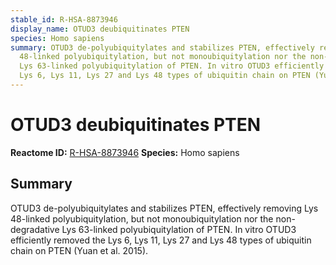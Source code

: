 ```yaml
---
stable_id: R-HSA-8873946
display_name: OTUD3 deubiquitinates PTEN
species: Homo sapiens
summary: OTUD3 de-polyubiquitylates and stabilizes PTEN, effectively removing Lys
  48-linked polyubiquitylation, but not monoubiquitylation nor the non-degradative
  Lys 63-linked polyubiquitylation of PTEN. In vitro OTUD3 efficiently removed the
  Lys 6, Lys 11, Lys 27 and Lys 48 types of ubiquitin chain on PTEN (Yuan et al. 2015).
---
```


# OTUD3 deubiquitinates PTEN
**Reactome ID:** [R-HSA-8873946](https://reactome.org/content/detail/R-HSA-8873946)
**Species:** Homo sapiens

## Summary

OTUD3 de-polyubiquitylates and stabilizes PTEN, effectively removing Lys 48-linked polyubiquitylation, but not monoubiquitylation nor the non-degradative Lys 63-linked polyubiquitylation of PTEN. In vitro OTUD3 efficiently removed the Lys 6, Lys 11, Lys 27 and Lys 48 types of ubiquitin chain on PTEN (Yuan et al. 2015).
